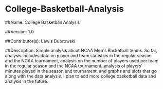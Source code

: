 # College-Basketball-Analysis

##Name:
College Basketball Analysis

##Version:
1.0

##Contributor(s):
Lewis Dubrowski

##Description:
Simple analysis about NCAA Men's Basketball teams. So far, analysis includes data on player and team statistics in the regular season and the NCAA tournament, analysis on the number of players used per team in the regular season and the NCAA tournament, analysis of players' minutes played in the season and tournament, and graphs and plots that go along with the data analysis.
I plan to add more college basketball data and analysis in the future.
